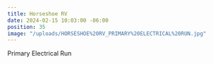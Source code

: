 ```yaml
---
title: Horseshoe RV
date: 2024-02-15 10:03:00 -06:00
position: 35
image: "/uploads/HORSESHOE%20RV_PRIMARY%20ELECTRICAL%20RUN.jpg"
---
```


Primary Electrical Run 